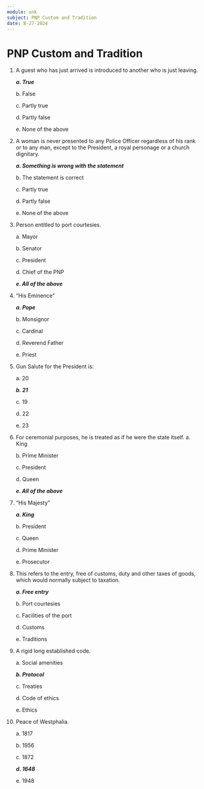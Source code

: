 ```yaml
---
module: unk
subject: PNP Custom and Tradition
date: 8-27-2024
---
```


# PNP Custom and Tradition

1. A guest who has just arrived is introduced to another who is just leaving.

   **_a. True_**

   b. False

   c. Partly true

   d. Partly false

   e. None of the above

2. A woman is never presented to any Police Officer regardless of his rank or to any man, except to the President, a royal personage or a church dignitary.

   **_a. Something is wrong with the statement_**

   b. The statement is correct

   c. Partly true

   d. Partly false

   e. None of the above

3. Person entitled to port courtesies.

   a. Mayor

   b. Senator

   c. President

   d. Chief of the PNP

   **_e. All of the above_**

4. “His Eminence”

   **_a. Pope_**

   b. Monsignor

   c. Cardinal

   d. Reverend Father

   e. Priest

5. Gun Salute for the President is:

   a. 20

   **_b. 21_**

   c. 19

   d. 22

   e. 23

6. For ceremonial purposes, he is treated as if he were the state itself. a. King

   b. Prime Minister

   c. President

   d. Queen

   **_e. All of the above_**

7. “His Majesty”

   **_a. King_**

   b. President

   c. Queen

   d. Prime Minister

   e. Prosecutor

8. This refers to the entry, free of customs, duty and other taxes of goods, which would normally subject to taxation.

   **_a. Free entry_**

   b. Port courtesies

   c. Facilities of the port

   d. Customs

   e. Traditions

9. A rigid long established code.

   a. Social amenities

   **_b. Protocol_**

   c. Treaties

   d. Code of ethics

   e. Ethics

10. Peace of Westphalia.

    a. 1817

    b. 1956

    c. 1872

    **_d. 1648_**

    e. 1948
